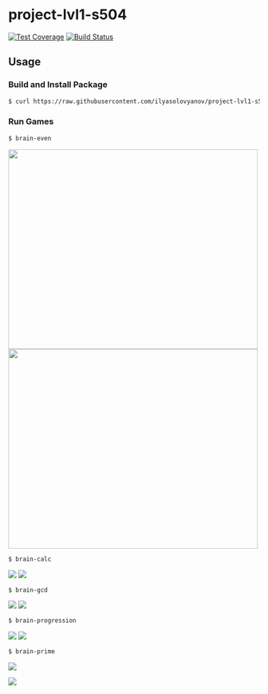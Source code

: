 # project-lvl1-s504
[![Test Coverage](https://api.codeclimate.com/v1/badges/a99a88d28ad37a79dbf6/test_coverage)](https://codeclimate.com/github/codeclimate/codeclimate/test_coverage)
 [![Build Status](https://travis-ci.org/ilyasolovyanov/project-lvl1-s504.svg?branch=master)](https://travis-ci.org/ilyasolovyanov/project-lvl1-s504)

## Usage

### Build and Install Package
```bash
$ curl https://raw.githubusercontent.com/ilyasolovyanov/project-lvl1-s504/master/install.sh | sh
```

### Run Games

```bash
$ brain-even
```
<img src="https://media.giphy.com/media/U6peoyw3SYgrtLg1gu/giphy.gif" width="500" height="400"/>
<img src="https://media.giphy.com/media/TfpXDC5lpwRRhPNdfA/giphy.gif" width="500" height="400"/>

```bash
$ brain-calc
```
![](https://media.giphy.com/media/RGjAqQgJbsP7e8DX1C/giphy.gif)
![](https://media.giphy.com/media/f8bCTXGKtvKz924tDK/giphy.gif)

```bash
$ brain-gcd
```
![](https://media.giphy.com/media/Y35PJgsHRlHADtFfmk/giphy.gif)
![](https://media.giphy.com/media/hsJOTwtW3JDdarCahT/giphy.gif)

```bash
$ brain-progression
```
![](https://media.giphy.com/media/Ifyaz5IhIfl7nkvQKW/giphy.gif)
![](https://media.giphy.com/media/jrbt9yqSF4joSSiwbD/giphy.gif)

```bash
$ brain-prime
```
![](https://media.giphy.com/media/iIHBa57lh26XTJ7KrI/giphy.gif)

![](https://media.giphy.com/media/jrbt9yqSF4joSSiwbD/giphy.gif)
